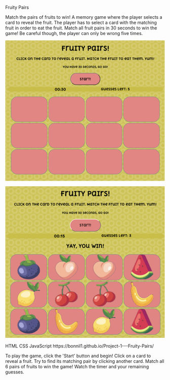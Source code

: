 Fruity Pairs

<Description of Game>
Match the pairs of fruits to win! A memory game where the player selects a card to reveal the fruit. The player has to select a card with the matching fruit in order to eat the fruit. Match all fruit pairs in 30 seconds to win the game! Be careful though, the player can only be wrong five times.

<Screenshots of Game>

![Model](https://github.com/bonnil1/Project-1---Fruity-Pairs/blob/main/game_start.png)

![Model](https://github.com/bonnil1/Project-1---Fruity-Pairs/blob/main/game_win.png)

<Technologies Used>
HTML
CSS
JavaScript

<Getting Started>
https://bonnil1.github.io/Project-1---Fruity-Pairs/

To play the game, click the 'Start' button and begin! Click on a card to reveal a fruit. Try to find its matching pair by clicking another card. Match all 6 pairs of fruits to win the game! Watch the timer and your remaining guesses.

<Next Steps>
